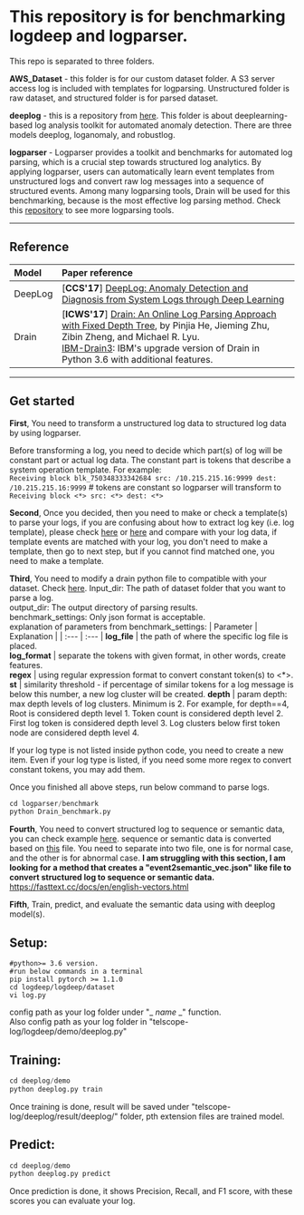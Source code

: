 # This repository is for benchmarking logdeep and logparser.

This repo is separated to three folders.  

**AWS_Dataset** - this folder is for our custom dataset folder. A S3 server access log is included with templates for logparsing. Unstructured folder is raw dataset, and structured folder is for parsed dataset.

**deeplog** - this is a repository from [here](https://github.com/donglee-afar/logdeep/tree/master). This folder is about deeplearning-based log analysis toolkit for automated anomaly detection. There are three models deeplog, loganomaly, and robustlog.

**logparser** - Logparser provides a toolkit and benchmarks for automated log parsing, which is a crucial step towards structured log analytics. By applying logparser, users can automatically learn event templates from unstructured logs and convert raw log messages into a sequence of structured events. Among many logparsing tools, Drain will be used for this benchmarking, because is the most effective log parsing method. Check this [repository](https://github.com/logpai/logparser) to see more logparsing tools.

---

## Reference

| Model | Paper reference |
| :--- | :--- |
|DeepLog| [**CCS'17**] [DeepLog: Anomaly Detection and Diagnosis from System Logs through Deep Learning](https://www.cs.utah.edu/~lifeifei/papers/deeplog.pdf)|
| Drain | [**ICWS'17**] [Drain: An Online Log Parsing Approach with Fixed Depth Tree](https://jiemingzhu.github.io/pub/pjhe_icws2017.pdf), by Pinjia He, Jieming Zhu, Zibin Zheng, and Michael R. Lyu. <br> [IBM-Drain3](https://github.com/IBM/Drain3): IBM's upgrade version of Drain in Python 3.6 with additional features. |

---

## Get started

**First**, You need to transform a unstructured log data to structured log data by using logparser.

Before transforming a log, you need to decide which part(s) of log will be constant part or actual log data. The constant part is tokens that describe a system operation template. For example:  
```Receiving block blk_750348333342684 src: /10.215.215.16:9999 dest: /10.215.215.16:9999``` # tokens are constant so logparser will transform to ```Receiving block <*> src: <*> dest: <*>```

**Second**, Once you decided, then you need to make or check a template(s) to parse your logs, if you are confusing about how to extract log key (i.e. log template), please check [here](/AWS_dataset/AWS_S3_templates.csv) or [here](logparser/logs/) and compare with your log data, if template events are matched with your log, you don't need to make a template, then go to next step, but if you cannot find matched one, you need to make a template.

**Third**, You need to modify a drain python file to compatible with your dataset. Check [here](/logparser/benchmark/Drain_benchmark.py).
Input_dir: The path of dataset folder that you want to parse a log.  
output_dir: The output directory of parsing results.  
benchmark_settings: Only json format is acceptable.   
explanation of parameters from benchmark_settings:
| Parameter | Explanation |
| :--- | :--- |
**log_file** | the path of where the specific log file is placed.  
**log_format** | separate the tokens with given format, in other words, create features.  
**regex** | using regular expression format to convert constant token(s) to <*>.
**st** | similarity threshold - if percentage of similar tokens for a log message is below this number, a new log cluster will be created.
**depth** | param depth: max depth levels of log clusters. Minimum is 2. For example, for depth==4, Root is considered depth level 1. Token count is considered depth level 2. First log token is considered depth level 3. Log clusters below first token node are considered depth level 4.  

If your log type is not listed inside python code, you need to create a new item. Even if your log type is listed, if you need some more regex to convert constant tokens, you may add them. 

Once you finished all above steps, run below command to parse logs.
```python 
cd logparser/benchmark
python Drain_benchmark.py
```

**Fourth**, You need to convert structured log to sequence or semantic data, you can check example [here](logdeep/data/hdfs/hdfs_test_normal). sequence or semantic data is converted based on [this](logdeep/data/hdfs/event2semantic_vec.json) file. You need to separate into two file, one is for normal case, and the other is for abnormal case.
**I am struggling with this section, I am looking for a method that creates a "event2semantic_vec.json" like file to convert structured log to sequence or semantic data.**
https://fasttext.cc/docs/en/english-vectors.html

**Fifth**, Train, predict, and evaluate the semantic data using with deeplog model(s).  

## Setup:
```
#python>= 3.6 version.
#run below commands in a terminal
pip install pytorch >= 1.1.0
cd logdeep/logdeep/dataset
vi log.py
```
config path as your log folder under "_ _name_ _" function.  
Also config path as your log folder in "telscope-log/logdeep/demo/deeplog.py"

## Training:
```python
cd deeplog/demo
python deeplog.py train
```
Once training is done, result will be saved under "telscope-log/deeplog/result/deeplog/" folder, pth extension files are trained model.

## Predict:
```python
cd deeplog/demo
python deeplog.py predict
```
Once prediction is done, it shows Precision, Recall, and F1 score, with these scores you can evaluate your log.
